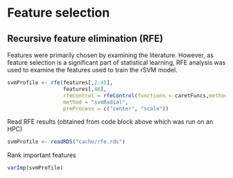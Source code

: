 Feature selection
================

## Recursive feature elimination (RFE)

Features were primarily chosen by examining the literature. However, as
feature selection is a significant part of statistical learning, RFE
analysis was used to examine the features used to train the rSVM model.

``` r
svmProfile <- rfe(features[,2:45],
                  features[,46],
                  rfeControl = rfeControl(functions = caretFuncs,method = "repeatedcv", number = 10, repeats = 3),
                  method = "svmRadial",
                  preProcess = c("center", "scale"))
```

Read RFE results (obtained from code block above which was run on an
HPC)

``` r
svmProfile <- readRDS("cache/rfe.rds")
```

Rank important features

``` r
varImp(svmProfile)
```
